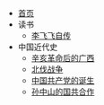 - [首页](index.md)
- 读书
  - [李飞飞自传](读书/李飞飞自传.md)
- 中国近代史
  - [辛亥革命后的广西](中国近代史/辛亥革命后的广西.md)
  - [北伐战争](中国近代史/北伐战争.md)
  - [中国共产党的诞生](中国近代史/中国共产党的诞生.md)
  - [孙中山的国共合作](中国近代史/孙中山的国共合作.md)
